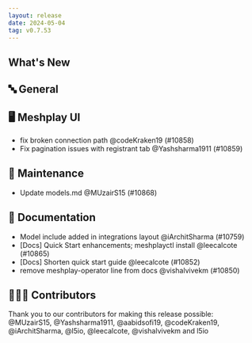 ```yaml
---
layout: release
date: 2024-05-04
tag: v0.7.53
---
```


## What's New
## 🔤 General
## 🖥 Meshplay UI

- fix broken connection path @codeKraken19 (#10858)
- Fix pagination issues with registrant tab @Yashsharma1911 (#10859)

## 🧰 Maintenance

- Update models.md @MUzairS15 (#10868)

## 📖 Documentation

- Model include added in integrations layout @iArchitSharma (#10759)
- [Docs] Quick Start enhancements; meshplayctl install @leecalcote (#10865)
- [Docs] Shorten quick start guide @leecalcote (#10852)
- remove meshplay-operator line from docs @vishalvivekm (#10850)

## 👨🏽‍💻 Contributors

Thank you to our contributors for making this release possible:
@MUzairS15, @Yashsharma1911, @aabidsofi19, @codeKraken19, @iArchitSharma, @l5io, @leecalcote, @vishalvivekm and l5io
